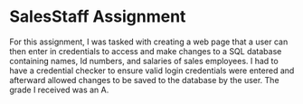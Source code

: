 # SalesStaff Assignment 

For this assignment, I was tasked with creating a web page that a user can then enter in credentials to access and make changes to a SQL database containing names, Id numbers, and salaries of sales employees. I had to have a credential checker to ensure valid login credentials were entered and afterward allowed changes to be saved to the database by the user. The grade I received was an A.
